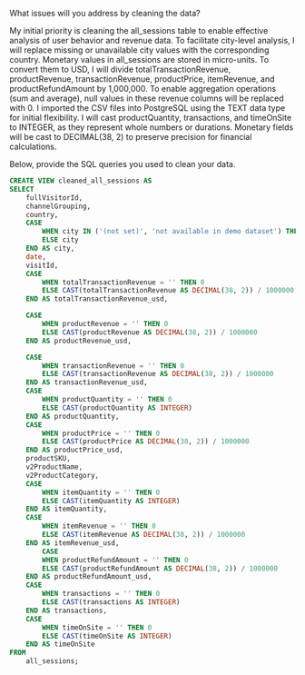 What issues will you address by cleaning the data?


My initial priority is cleaning the all_sessions table to enable effective analysis of user behavior and revenue data. To facilitate city-level analysis, I will replace missing or unavailable city values with the corresponding country. Monetary values in all_sessions are stored in micro-units. To convert them to USD, I will divide totalTransactionRevenue, productRevenue, transactionRevenue, productPrice, itemRevenue, and productRefundAmount by 1,000,000. To enable aggregation operations (sum and average), null values in these revenue columns will be replaced with 0. I imported the CSV files into PostgreSQL using the TEXT data type for initial flexibility. I will cast productQuantity, transactions, and timeOnSite to INTEGER, as they represent whole numbers or durations. Monetary fields will be cast to DECIMAL(38, 2) to preserve precision for financial calculations.


Below, provide the SQL queries you used to clean your data.

```SQL
CREATE VIEW cleaned_all_sessions AS
SELECT
    fullVisitorId,
	channelGrouping,
    country,
    CASE
        WHEN city IN ('(not set)', 'not available in demo dataset') THEN country
        ELSE city
    END AS city,
    date,
    visitId,
    CASE
        WHEN totalTransactionRevenue = '' THEN 0
        ELSE CAST(totalTransactionRevenue AS DECIMAL(38, 2)) / 1000000
    END AS totalTransactionRevenue_usd,

    CASE
        WHEN productRevenue = '' THEN 0
        ELSE CAST(productRevenue AS DECIMAL(38, 2)) / 1000000
    END AS productRevenue_usd,

    CASE
        WHEN transactionRevenue = '' THEN 0
        ELSE CAST(transactionRevenue AS DECIMAL(38, 2)) / 1000000
    END AS transactionRevenue_usd,
    CASE
        WHEN productQuantity = '' THEN 0
        ELSE CAST(productQuantity AS INTEGER)
    END AS productQuantity,
    CASE
        WHEN productPrice = '' THEN 0
        ELSE CAST(productPrice AS DECIMAL(38, 2)) / 1000000  
    END AS productPrice_usd,
    productSKU,
    v2ProductName,
    v2ProductCategory,
    CASE
        WHEN itemQuantity = '' THEN 0
        ELSE CAST(itemQuantity AS INTEGER)
    END AS itemQuantity,
    CASE
        WHEN itemRevenue = '' THEN 0
        ELSE CAST(itemRevenue AS DECIMAL(38, 2)) / 1000000
    END AS itemRevenue_usd,
        CASE
        WHEN productRefundAmount = '' THEN 0
        ELSE CAST(productRefundAmount AS DECIMAL(38, 2)) / 1000000
    END AS productRefundAmount_usd,
    CASE
        WHEN transactions = '' THEN 0
        ELSE CAST(transactions AS INTEGER)
    END AS transactions,
    CASE
        WHEN timeOnSite = '' THEN 0
        ELSE CAST(timeOnSite AS INTEGER)
    END AS timeOnSite
FROM
    all_sessions;
```